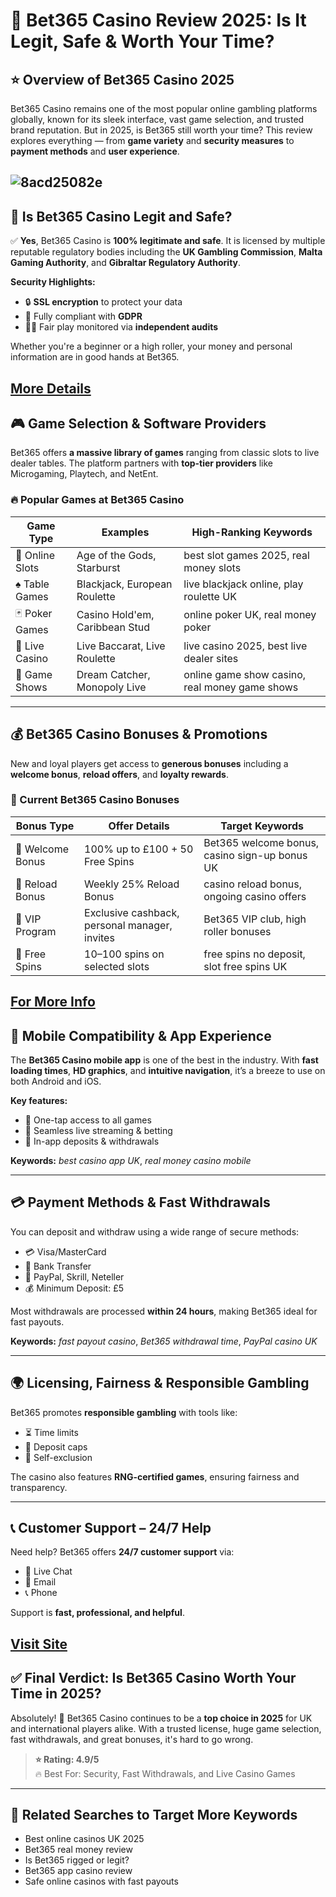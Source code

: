 # 🎰 Bet365 Casino Review 2025: Is It Legit, Safe & Worth Your Time?

## ⭐ Overview of Bet365 Casino 2025

Bet365 Casino remains one of the most popular online gambling platforms globally, known for its sleek interface, vast game selection, and trusted brand reputation. But in 2025, is Bet365 still worth your time? This review explores everything — from **game variety** and **security measures** to **payment methods** and **user experience**.

![8acd25082e](https://github.com/user-attachments/assets/1e7d460b-e152-48a6-8a88-0c6e34b9040f)
---

## 🔐 Is Bet365 Casino Legit and Safe?

✅ **Yes**, Bet365 Casino is **100% legitimate and safe**. It is licensed by multiple reputable regulatory bodies including the **UK Gambling Commission**, **Malta Gaming Authority**, and **Gibraltar Regulatory Authority**.

**Security Highlights:**
- 🔒 **SSL encryption** to protect your data  
- 📜 Fully compliant with **GDPR**  
- 👮‍♂️ Fair play monitored via **independent audits**

Whether you're a beginner or a high roller, your money and personal information are in good hands at Bet365.

[More Details](https://bitly.cx/Wzv00)
---

## 🎮 Game Selection & Software Providers

Bet365 offers **a massive library of games** ranging from classic slots to live dealer tables. The platform partners with **top-tier providers** like Microgaming, Playtech, and NetEnt.

### 🔥 Popular Games at Bet365 Casino

| Game Type         | Examples                          | High-Ranking Keywords                        |
|------------------|-----------------------------------|---------------------------------------------|
| 🎰 Online Slots    | Age of the Gods, Starburst         | best slot games 2025, real money slots       |
| ♠️ Table Games     | Blackjack, European Roulette      | live blackjack online, play roulette UK      |
| 🃏 Poker Games     | Casino Hold'em, Caribbean Stud    | online poker UK, real money poker            |
| 🎥 Live Casino     | Live Baccarat, Live Roulette      | live casino 2025, best live dealer sites     |
| 🎲 Game Shows      | Dream Catcher, Monopoly Live      | online game show casino, real money game shows |

---

## 💰 Bet365 Casino Bonuses & Promotions

New and loyal players get access to **generous bonuses** including a **welcome bonus**, **reload offers**, and **loyalty rewards**.

### 💸 Current Bet365 Casino Bonuses

| Bonus Type            | Offer Details                                  | Target Keywords                             |
|-----------------------|------------------------------------------------|---------------------------------------------|
| 🎁 Welcome Bonus       | 100% up to £100 + 50 Free Spins                 | Bet365 welcome bonus, casino sign-up bonus UK |
| 🔁 Reload Bonus        | Weekly 25% Reload Bonus                        | casino reload bonus, ongoing casino offers   |
| 💎 VIP Program         | Exclusive cashback, personal manager, invites  | Bet365 VIP club, high roller bonuses         |
| 🎉 Free Spins          | 10–100 spins on selected slots                 | free spins no deposit, slot free spins UK    |

[For More Info](https://bitly.cx/YAxD)
---

## 📱 Mobile Compatibility & App Experience

The **Bet365 Casino mobile app** is one of the best in the industry. With **fast loading times**, **HD graphics**, and **intuitive navigation**, it’s a breeze to use on both Android and iOS.

**Key features:**
- 📲 One-tap access to all games  
- 📡 Seamless live streaming & betting  
- 🧾 In-app deposits & withdrawals  

**Keywords:** _best casino app UK_, _real money casino mobile_

---

## 💳 Payment Methods & Fast Withdrawals

You can deposit and withdraw using a wide range of secure methods:

- 💳 Visa/MasterCard  
- 🏦 Bank Transfer  
- 💸 PayPal, Skrill, Neteller  
- 💰 Minimum Deposit: £5  

Most withdrawals are processed **within 24 hours**, making Bet365 ideal for fast payouts.

**Keywords:** _fast payout casino_, _Bet365 withdrawal time_, _PayPal casino UK_

---

## 🌍 Licensing, Fairness & Responsible Gambling

Bet365 promotes **responsible gambling** with tools like:

- ⏳ Time limits  
- 🛑 Deposit caps  
- 🚫 Self-exclusion  

The casino also features **RNG-certified games**, ensuring fairness and transparency.

---

## 📞 Customer Support – 24/7 Help

Need help? Bet365 offers **24/7 customer support** via:

- 💬 Live Chat  
- 📧 Email  
- 📞 Phone  

Support is **fast, professional, and helpful**.

[Visit Site](https://bitly.cx/Z1tlo)
---

## ✅ Final Verdict: Is Bet365 Casino Worth Your Time in 2025?

Absolutely! 🎯 Bet365 Casino continues to be a **top choice in 2025** for UK and international players alike. With a trusted license, huge game selection, fast withdrawals, and great bonuses, it's hard to go wrong.

> **⭐ Rating: 4.9/5**  
> 🔥 Best For: Security, Fast Withdrawals, and Live Casino Games

---

## 🔎 Related Searches to Target More Keywords

- Best online casinos UK 2025  
- Bet365 real money review  
- Is Bet365 rigged or legit?  
- Bet365 app casino review  
- Safe online casinos with fast payouts
